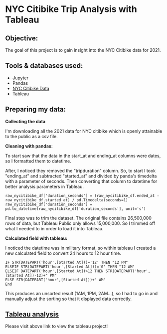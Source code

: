 # NYC Citibike Trip Analysis with Tableau

## Objective: 
The goal of this project is to gain insight into the NYC Citibike data for 2021.

## Tools & databases used:
- Jupyter
- Pandas
- [NYC Citibike Data](https://ride.citibikenyc.com/system-data)
- Tableau

## Preparing my data:
 
**Collecting the data**

I'm downloading all the 2021 data for NYC citibike which is openly attainable to the public as a csv file.

**Cleaning with pandas:**

To start saw that the data in the start_at and ending_at columns were dates, so I formatted them to datetime.

After, I noticed they removed the "tripduration" column. So, to start I took "ending_at" and subtracted "started_at" and divided by panda's timedelta with a parameter of seconds. Then converting that column to datetime for better analysis parameters in Tableau.
```
raw_nycitibike_df['duration_seconds'] = (raw_nycitibike_df.ended_at - raw_nycitibike_df.started_at) / pd.Timedelta(seconds=1)
raw_nycitibike_df['duration_seconds'] = pd.to_datetime(raw_nycitibike_df['duration_seconds'], unit='s')
```
Final step was to trim the dataset. The original file contains 26,500,000 rows of data, but Tableau Public only allows 15,000,000. So I trimmed off what I needed to in order to load it into Tableau.

**Calculated field with tableau:**

I noticed the datetime was in military format, so within tableau I created a new calculated field to convert 24 hours to 12 hour time.
```
IF STR(DATEPART('hour',[Started At]))='12' THEN "12 PM"
ELSEIF STR(DATEPART('hour',[Started At]))='0' THEN "12 AM"
ELSEIF DATEPART('hour',[Started At])>12 THEN STR(DATEPART('hour',[Started At])-12)+" PM"
ELSE STR(DATEPART('hour',[Started At]))+" AM"
End
```
This produces an unsorted result (1AM, 1PM, 2AM...), so I had to go in and manually adjust the sorting so that it displayed data correctly.

## [Tableau analysis](https://public.tableau.com/app/profile/ryan.m.7482/viz/2021-Citibike-Analysis/Dashboard1)
Please visit above link to view the tableau project!
